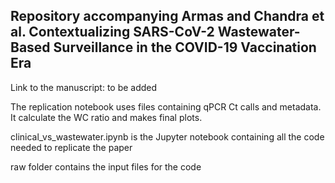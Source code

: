 

## Repository accompanying Armas and Chandra et al. Contextualizing SARS-CoV-2 Wastewater-Based Surveillance in the COVID-19 Vaccination Era

Link to the manuscript: to be added

The replication notebook uses files containing qPCR Ct calls and metadata. It calculate the WC ratio and makes final plots.

clinical_vs_wastewater.ipynb is the Jupyter notebook containing all the code needed to replicate the paper

raw folder contains the input files for the code

